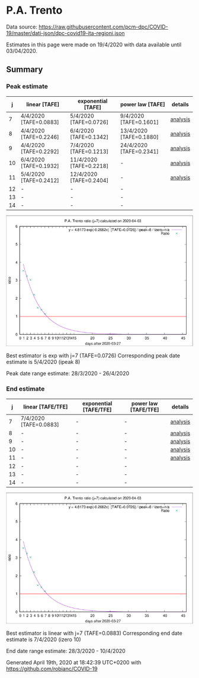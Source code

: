 # P.A. Trento


Data source: https://raw.githubusercontent.com/pcm-dpc/COVID-19/master/dati-json/dpc-covid19-ita-regioni.json

Estimates in this page were made on 19/4/2020 with data available until 03/04/2020.


## Summary 

### Peak estimate 
|j|linear [TAFE]|exponential [TAFE]|power law [TAFE]|details|
|---|----|-----------|---------|-------|
|7|4/4/2020 [TAFE=0.0883]|5/4/2020 [TAFE=0.0726]|9/4/2020 [TAFE=0.1601]|[analysis](COVID-19_p.a._trento_j7_2020-04-03.md)|
|8|4/4/2020 [TAFE=0.2246]|6/4/2020 [TAFE=0.1342]|13/4/2020 [TAFE=0.1880]|[analysis](COVID-19_p.a._trento_j8_2020-04-03.md)|
|9|4/4/2020 [TAFE=0.2292]|7/4/2020 [TAFE=0.1213]|24/4/2020 [TAFE=0.2341]|[analysis](COVID-19_p.a._trento_j9_2020-04-03.md)|
|10|6/4/2020 [TAFE=0.1932]|11/4/2020 [TAFE=0.2218]|-|[analysis](COVID-19_p.a._trento_j10_2020-04-03.md)|
|11|5/4/2020 [TAFE=0.2412]|12/4/2020 [TAFE=0.2404]|-|[analysis](COVID-19_p.a._trento_j11_2020-04-03.md)|
|12|-|-|-||
|13|-|-|-||
|14|-|-|-||

![best peak estimate](COVID-19_p.a._trento_j7_2020-04-03.png)

Best estimator is exp with j=7 (TAFE=0.0726)
Corresponding peak date estimate is 5/4/2020 (ipeak 8)


Peak date range estimate: 28/3/2020 - 26/4/2020

### End estimate 
|j|linear [TAFE/TFE]|exponential [TAFE/TFE]|power law [TAFE/TFE]|details|
|---|----|-----------|---------|-------|
|7|7/4/2020 [TAFE=0.0883]|-|-|[analysis](COVID-19_p.a._trento_j7_2020-04-03.md)|
|8|-|-|-|[analysis](COVID-19_p.a._trento_j8_2020-04-03.md)|
|9|-|-|-|[analysis](COVID-19_p.a._trento_j9_2020-04-03.md)|
|10|-|-|-|[analysis](COVID-19_p.a._trento_j10_2020-04-03.md)|
|11|-|-|-|[analysis](COVID-19_p.a._trento_j11_2020-04-03.md)|
|12|-|-|-||
|13|-|-|-||
|14|-|-|-||

![best zero estimate](COVID-19_p.a._trento_j7_2020-04-03.png)

Best estimator is linear with j=7 (TAFE=0.0883)
Corresponding end date estimate is 7/4/2020 (izero 10)


End date range estimate: 28/3/2020 - 10/4/2020

Generated April 19th, 2020 at 18:42:39 UTC+0200 with https://github.com/robianc/COVID-19
